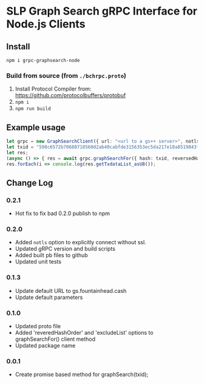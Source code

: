 # SLP Graph Search gRPC Interface for Node.js Clients


## Install
`npm i grpc-graphsearch-node`


### Build from source (from `./bchrpc.proto`)
1. Install Protocol Compiler from: https://github.com/protocolbuffers/protobuf
2. `npm i`
3. `npm run build`


## Example usage

```ts
let grpc = new GraphSearchClient({ url: "<url to a gs++ server>", notls: true });
let txid = "598c6572b70680710560d2ab40cabfde3156353ec5da217e18a8519843ff4423";
let res;
(async () => { res = await grpc.graphSearchFor({ hash: txid, reversedHashOrder: true }))();
res.forEach(i => console.log(res.getTxdataList_asU8());
```

## Change Log

### 0.2.1
- Hot fix to fix bad 0.2.0 publish to npm

### 0.2.0
- Added `notls` option to explicitly connect without ssl.
- Updated gRPC version and build scripts
- Added built pb files to github
- Updated unit tests

### 0.1.3
- Update default URL to gs.fountainhead.cash
- Update default parameters

### 0.1.0
- Updated proto file
- Added 'reveredHashOrder' and 'excludeList' options to graphSearchFor() client method
- Updated package name

### 0.0.1
- Create promise based method for graphSearch(txid);
